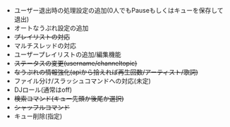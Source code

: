 - ユーザー退出時の処理設定の追加(0人でもPauseもしくはキューを保存して退出)  
- オートなうぷれ設定の追加  
- ~~プレイリストの対応~~
- マルチスレッドの対応  
- ユーザープレイリストの追加/編集機能  
- ~~ステータスの変更(username/channeltopic)~~  
- ~~なうぷれの情報強化(apiから拾えれば再生回数/アーティスト/歌詞)~~
- ファイル分け/スラッシュコマンドへの対応(未定)  
- DJロール(通常はoff)  
- ~~検索コマンド(キュー先頭か後尾か選択)~~
- ~~シャッフルコマンド~~
- キュー削除(指定)
